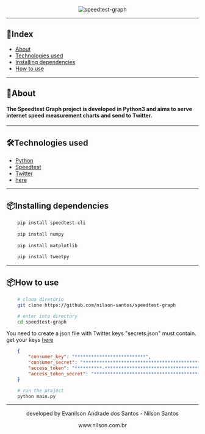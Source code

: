 <p align="center">
    <img align="center" src="https://ik.imagekit.io/nilson/Webp.net-resizeimage_1KQzqtm8ZJ.png" alt="speedtest-graph">
</p>

---
## 📑Index
- [About](-About)
- [Technologies used](-Technologies-used)
- [Installing dependencies](-Installing-dependencies)
- [How to use](-How-to-use)
---
## 📄About
<h4>
The <b>Speedtest Graph</b> project is developed in Python3 and aims to serve internet speed measurement charts and send to Twitter.
</h4>

---
## 🛠Technologies used
- [Python](https://www.python.org/)
- [Speedtest](https://www.speedtest.net/)
- [Twitter](https://twitter.com/)
- [here](https://developer.twitter.com/en/docs/basics/authentication/oauth-1-0a/obtaining-user-access-tokens)
---
## 📦Installing dependencies
```bash
    pip install speedtest-cli
    
    pip install numpy
    
    pip install matplotlib
    
    pip install tweetpy
```
---
## 📦How to use

```bash
    # clona diretório
    git clone https://github.com/nilson-santos/speedtest-graph
```
```bash
    # enter into directory
    cd speedtest-graph
```

   You need to create a json file with Twitter keys
   "secrets.json" must contain. get your keys [here](https://developer.twitter.com/en/docs/basics/authentication/oauth-1-0a/obtaining-user-access-tokens)


```json
    {
        "consumer_key": "**************************",
        "consumer_secret": "**************************************************",
        "access_token": "**********-****************************************",
        "access_token_secret": "**************************************************"
    }
```
```bash
    # run the project
    python main.py
```
---
<p align="center">
developed by Evanilson Andrade dos Santos - Nilson Santos
</p>
<p align="center">
www.nilson.com.br
</p>
